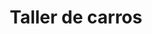 ---
title: "Taller de carros"
url: /dulce-nombre/taller-de-carros/
shop: reparación de automóviles
---